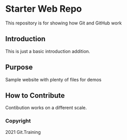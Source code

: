 # Starter Web Repo

This repository is for showing how Git and GitHub work

## Introduction

This is just a basic introduction addition.
## Purpose

Sample website with plenty of files for demos

## How to Contribute

Contibution works on a different scale.

### Copyright

2021 Git.Training